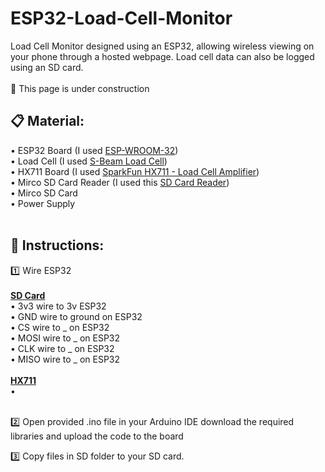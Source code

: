 # ESP32-Load-Cell-Monitor
Load Cell Monitor designed using an ESP32, allowing wireless viewing on your phone through a hosted webpage.  Load cell data can also be logged using an SD card.
<br/><br/>
🚧 This page is under construction<br/>
<h2>📋 Material:</h2>
•  ESP32 Board (I used <a href="https://www.amazon.com/AITRIP-Development-Microcontroller-Integrated-Amplifiers/dp/B0B19KRPRC/ref=sr_1_5?crid=2V78DRIQ2YHNC&keywords=airtip+esp32+usb+c&qid=1687975641&sprefix=airtip+esp32+usb%2Caps%2C130&sr=8-5">ESP-WROOM-32</a>) <br/>
•  Load Cell (I used <a href="https://www.amazon.com/Portable-High-Precision-Pressure-Tension-Weighing/dp/B077YHNNCP/ref=sr_1_10?crid=2D2NQGT8I60AP&keywords=arduino+load+cell+s+beam&qid=1687975736&sprefix=arduino+load+cell+s+beam%2Caps%2C116&sr=8-10">S-Beam Load Cell</a>)<br/>
•  HX711 Board (I used <a href="https://www.amazon.com/SparkFun-Load-Cell-Amplifier-HX711/dp/B079LVMC6X/ref=sr_1_3?crid=2LGIDV7QPOFLD&keywords=hx711&qid=1687975811&sprefix=hx71%2Caps%2C129&sr=8-3">SparkFun HX711 - Load Cell Amplifier</a>)<br/>
•  Mirco SD Card Reader (I used this <a href="https://www.amazon.com/UMLIFE-Interface-Conversion-Compatible-Raspberry/dp/B0989SM146/ref=sr_1_4?crid=17GH67ZH9OQ3M&keywords=arduino+micro+sd+reader&qid=1687975929&sprefix=arduino+micro+sd+reade%2Caps%2C126&sr=8-4">SD Card Reader</a>)<br/>
•  Mirco SD Card<br/>
•  Power Supply <br/>
<br />
<h2>📄 Instructions:</h2>
1️⃣ Wire ESP32
<br/>
<br/>
<b><u>SD Card</u></b><br/>
•  3v3 wire to 3v ESP32<br/>
•  GND wire to ground on ESP32<br/>
•  CS wire to _ on ESP32<br/>
•  MOSI wire to _ on ESP32<br/>
•  CLK wire to _ on ESP32<br/>
•  MISO wire to _ on ESP32<br/>
<br/>
<b><u>HX711</u></b><br/>
•  <br/>
<br/>

2️⃣ Open provided .ino file in your Arduino IDE download the required libraries and upload the code to the board
<br/>

3️⃣ Copy files in SD folder to your SD card.
<br/>

